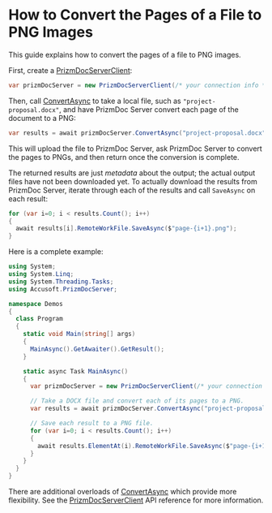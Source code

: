 # How to Convert the Pages of a File to PNG Images

This guide explains how to convert the pages of a file to PNG images.

First, create a [PrizmDocServerClient]:

```csharp
var prizmDocServer = new PrizmDocServerClient(/* your connection info */);
```

Then, call [ConvertAsync] to take a local file, such as
`"project-proposal.docx"`, and have PrizmDoc Server convert each page of the
document to a PNG:

```csharp
var results = await prizmDocServer.ConvertAsync("project-proposal.docx", DestinationFileFormat.Png);
```

This will upload the file to PrizmDoc Server, ask PrizmDoc Server to convert the
pages to PNGs, and then return once the conversion is complete.

The returned results are just _metadata_ about the output; the actual output
files have not been downloaded yet. To actually download the results from
PrizmDoc Server, iterate through each of the results and call
`SaveAsync` on each result:

```csharp
for (var i=0; i < results.Count(); i++)
{
  await results[i].RemoteWorkFile.SaveAsync($"page-{i+1}.png");
}
```

Here is a complete example:

```csharp
using System;
using System.Linq;
using System.Threading.Tasks;
using Accusoft.PrizmDocServer;

namespace Demos
{
  class Program
  {
    static void Main(string[] args)
    {
      MainAsync().GetAwaiter().GetResult();
    }

    static async Task MainAsync()
    {
      var prizmDocServer = new PrizmDocServerClient(/* your connection info */);

      // Take a DOCX file and convert each of its pages to a PNG.
      var results = await prizmDocServer.ConvertAsync("project-proposal.docx", DestinationFileFormat.Png);

      // Save each result to a PNG file.
      for (var i=0; i < results.Count(); i++)
      {
        await results.ElementAt(i).RemoteWorkFile.SaveAsync($"page-{i+1}.png");
      }
    }
  }
}
```

There are additional overloads of [ConvertAsync] which provide more
flexibility. See the [PrizmDocServerClient] API reference for more information.

[PrizmDocServerClient]: xref:Accusoft.PrizmDocServer.PrizmDocServerClient
[ConvertAsync]: xref:Accusoft.PrizmDocServer.PrizmDocServerClient.ConvertAsync(System.String,Accusoft.PrizmDocServer.Conversion.DestinationFileFormat)
